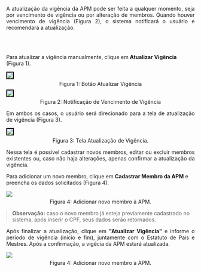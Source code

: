 <p align="justify">
A atualização da vigência da APM pode ser feita a qualquer momento, seja por vencimento de vigência ou por alteração de membros. Quando houver vencimento de vigência (Figura 2), o sistema notificará o usuário e recomendará a atualização.

<br><br>

Para atualizar a vigência manualmente, clique em <strong>Atualizar Vigência</strong> (Figura 1).
</p>

<figure style="margin: 0.5em 0;">
    <img src="/img/pc/apm/atualizar-vigencia/TelaAPM.png" style="border: 2px solid black;">
    <figcaption style="margin-top: 0.3em; text-align: center;">Figura 1: Botão Atualizar Vigência</figcaption>
</figure>

<figure style="margin: 0.5em 0;">
    <img src="/img/pc/apm/atualizar-vigencia/NotificacaoAtt.png" style="border: 2px solid black;">
    <figcaption style="margin-top: 0.3em; text-align: center;">Figura 2: Notificação de Vencimento de Vigência</figcaption>
</figure>

<p align="justify">
Em ambos os casos, o usuário será direcionado para a tela de atualização de vigência (Figura 3).
</p>

<figure style="margin: 0.5em 0;">
    <img src="/img/pc/apm/atualizar-vigencia/TelaAtualizarVigencia.png" style="border: 2px solid black;">
    <figcaption style="margin-top: 0.3em; text-align: center;">Figura 3: Tela Atualização de Vigência.</figcaption>
</figure>

<p align="justify">
Nessa tela é possível cadastrar novos membros, editar ou excluir membros existentes ou, caso não haja alterações, apenas confirmar a atualização da vigência.

Para adicionar um novo membro, clique em <strong>Cadastrar Membro da APM</strong> e preencha os dados solicitados (Figura 4).
</p>

<figure style="margin: 0.5em 0;">
    <img src="/img/pc/apm/atualizar-vigencia/DadosNovoMembro.png">
    <figcaption style="margin-top: 0.3em; text-align: center;">Figura 4: Adicionar novo membro à APM.</figcaption>
</figure>

<blockquote style="margin: 1em 0;">
      <strong>Observação:</strong> caso o novo membro já esteja previamente cadastrado no sistema, após inserir o CPF, seus dados serão retornados.
</blockquote>

<p align="justify">
Após finalizar a atualização, clique em <strong>"Atualizar Vigência"</strong> e informe o período de vigência (início e fim), juntamente com o Estatuto de Pais e Mestres. Após a confirmação, a vigêcia da APM estará atualizada.
</p> 

<figure style="margin: 0.5em 0;">
    <img src="/img/pc/apm/atualizar-vigencia/DialogAtualizar.png">
    <figcaption style="margin-top: 0.3em; text-align: center;">Figura 4: Adicionar novo membro à APM.</figcaption>
</figure>

